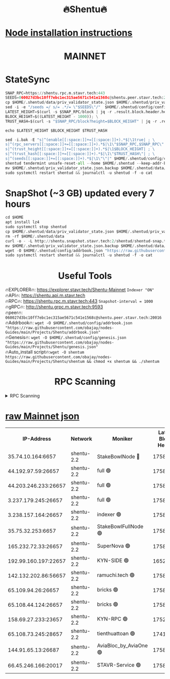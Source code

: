<h1 align="center"> 🔥Shentu🔥</h1>

[Node installation instructions](https://github.com/obajay/nodes-Guides/tree/main/Projects/Shentu)
=
<h1 align="center"> MAINNET</h1>

# StateSync
```python
SNAP_RPC=https://shentu.rpc.m.stavr.tech:443
SEEDS=060027d3bc10ff7ebc1ec315ae5671c541e1568c@shentu.peer.stavr.tech:20016
cp $HOME/.shentud/data/priv_validator_state.json $HOME/.shentud/priv_validator_state.json.backup
sed -i -e "/seeds =/ s/= .*/= \"$SEEDS\"/"  $HOME/.shentud/config/config.toml
LATEST_HEIGHT=$(curl -s $SNAP_RPC/block | jq -r .result.block.header.height); \
BLOCK_HEIGHT=$((LATEST_HEIGHT - 1000)); \
TRUST_HASH=$(curl -s "$SNAP_RPC/block?height=$BLOCK_HEIGHT" | jq -r .result.block_id.hash)

echo $LATEST_HEIGHT $BLOCK_HEIGHT $TRUST_HASH

sed -i.bak -E "s|^(enable[[:space:]]+=[[:space:]]+).*$|\1true| ; \
s|^(rpc_servers[[:space:]]+=[[:space:]]+).*$|\1\"$SNAP_RPC,$SNAP_RPC\"| ; \
s|^(trust_height[[:space:]]+=[[:space:]]+).*$|\1$BLOCK_HEIGHT| ; \
s|^(trust_hash[[:space:]]+=[[:space:]]+).*$|\1\"$TRUST_HASH\"| ; \
s|^(seeds[[:space:]]+=[[:space:]]+).*$|\1\"\"|" $HOME/.shentud/config/config.toml
shentud tendermint unsafe-reset-all --home $HOME/.shentud --keep-addr-book
mv $HOME/.shentud/priv_validator_state.json.backup $HOME/.shentud/data/priv_validator_state.json
sudo systemctl restart shentud && journalctl -u shentud -f -o cat
```
# SnapShot (~3 GB) updated every 7 hours
```python
cd $HOME
apt install lz4
sudo systemctl stop shentud
cp $HOME/.shentud/data/priv_validator_state.json $HOME/.shentud/priv_validator_state.json.backup
rm -rf $HOME/.shentud/data
curl -o - -L http://shentu.snapshot.stavr.tech:2/shentud/shentud-snap.tar.lz4 | lz4 -c -d - | tar -x -C $HOME/.shentud --strip-components 2
mv $HOME/.shentud/priv_validator_state.json.backup $HOME/.shentud/data/priv_validator_state.json
wget -O $HOME/.shentud/config/addrbook.json "https://raw.githubusercontent.com/obajay/nodes-Guides/main/Projects/Shentu/addrbook.json"
sudo systemctl restart shentud && journalctl -u shentud -f -o cat
```

 <h1 align="center"> Useful Tools</h1>

🔥EXPLORER🔥:     https://explorer.stavr.tech/Shentu-Mainnet        `Indexer "ON"` \
🔥API🔥:          https://shentu.api.m.stavr.tech \
🔥RPC🔥:          https://shentu.rpc.m.stavr.tech:443              `Snapshot-interval = 1000` \
🔥gRPC🔥:         http://shentu.grpc.m.stavr.tech:9593 \
🔥peer🔥:         `060027d3bc10ff7ebc1ec315ae5671c541e1568c@shentu.peer.stavr.tech:20016` \
🔥Addrbook🔥:  `wget -O $HOME/.shentud/config/addrbook.json "https://raw.githubusercontent.com/obajay/nodes-Guides/main/Projects/Shentu/addrbook.json"` \
🔥Genesis🔥:  `wget -O $HOME/.shentud/config/genesis.json "https://raw.githubusercontent.com/obajay/nodes-Guides/main/Projects/Shentu/genesis.json"` \
🔥Auto_install script🔥:`wget -O shentum https://raw.githubusercontent.com/obajay/nodes-Guides/main/Projects/Shentu/shentum && chmod +x shentum && ./shentum`

<h1 align="center"> RPC Scanning</h1>

<details>
<summary>RPC Scanning</summary>

<h2 align="center"> We scan nodes in real time every 4 hours. And we provide the final result of RPC endpoints.
We cannot influence the operation of these nodes in any way. </h2>


```python
If Voting Power is higher than 0 --> then the Node is a validator of the network and may be subject to attack and be a potential threat to the chain.
```
```python
We marked such validators with a red symbol
```

</details>

[raw Mainnet json](https://rpc-check.shentum.stavr.tech/shentum/rpc-shentum-result.json)
=


<table><tr><th>IP-Address</th><th>Network</th><th>Moniker</th><th>Latest Block Height</th><th>Earliest Block Height</th><th>Catching Up</th><th>Tx Index</th><th>Voting Power</th><th>Scan Time</th></tr><tr><td>35.74.10.164:6657</td><td>shentu-2.2</td><td>StakeBowlNode 🔴</td><td>17586498</td><td>8308501</td><td>False</td><td>on</td><td>50178</td><td>2024-03-11T08:31:48.855408928UTC</td></tr><tr><td>44.192.97.59:26657</td><td>shentu-2.2</td><td>full 🟢</td><td>17586497</td><td>9786901</td><td>False</td><td>on</td><td>0</td><td>2024-03-11T08:31:45.540978849UTC</td></tr><tr><td>44.203.246.233:26657</td><td>shentu-2.2</td><td>full 🟢</td><td>17586499</td><td>9786901</td><td>False</td><td>on</td><td>0</td><td>2024-03-11T08:31:57.592371449UTC</td></tr><tr><td>3.237.179.245:26657</td><td>shentu-2.2</td><td>full 🟢</td><td>17586501</td><td>9786901</td><td>False</td><td>on</td><td>0</td><td>2024-03-11T08:32:06.362973057UTC</td></tr><tr><td>3.238.157.164:26657</td><td>shentu-2.2</td><td>indexer 🟢</td><td>17586503</td><td>9786901</td><td>False</td><td>on</td><td>0</td><td>2024-03-11T08:32:17.599993395UTC</td></tr><tr><td>35.75.32.253:6657</td><td>shentu-2.2</td><td>StakeBowlFullNode 🟢</td><td>17586507</td><td>10470762</td><td>False</td><td>on</td><td>0</td><td>2024-03-11T08:32:41.552926255UTC</td></tr><tr><td>165.232.72.33:26657</td><td>shentu-2.2</td><td>SuperNova 🟢</td><td>17586507</td><td>15936001</td><td>False</td><td>off</td><td>0</td><td>2024-03-11T08:32:40.296200641UTC</td></tr><tr><td>192.99.160.197:22657</td><td>shentu-2.2</td><td>KYN-SIDE 🟢</td><td>16529550</td><td>16083091</td><td>False</td><td>on</td><td>0</td><td>2024-03-11T08:33:27.868845702UTC</td></tr><tr><td>142.132.202.86:56657</td><td>shentu-2.2</td><td>ramuchi.tech 🟢</td><td>17586513</td><td>16196001</td><td>False</td><td>on</td><td>0</td><td>2024-03-11T08:33:19.719551527UTC</td></tr><tr><td>65.109.94.26:26657</td><td>shentu-2.2</td><td>bricks 🟢</td><td>17586514</td><td>16401001</td><td>False</td><td>on</td><td>0</td><td>2024-03-11T08:33:24.641366674UTC</td></tr><tr><td>65.108.44.124:26657</td><td>shentu-2.2</td><td>bricks 🟢</td><td>17586515</td><td>16401001</td><td>False</td><td>on</td><td>0</td><td>2024-03-11T08:33:28.206377207UTC</td></tr><tr><td>158.69.27.233:23657</td><td>shentu-2.2</td><td>KYN-RPC 🟢</td><td>17528125</td><td>16778677</td><td>False</td><td>on</td><td>0</td><td>2024-03-11T08:33:17.459328211UTC</td></tr><tr><td>65.108.73.245:28657</td><td>shentu-2.2</td><td>tienthuattoan 🟢</td><td>17415110</td><td>17399930</td><td>False</td><td>on</td><td>0</td><td>2024-03-11T08:32:52.364207046UTC</td></tr><tr><td>144.91.65.13:26687</td><td>shentu-2.2</td><td>AviaBloc_by_AviaOne 🟢</td><td>17586508</td><td>17579318</td><td>False</td><td>off</td><td>0</td><td>2024-03-11T08:32:50.034204204UTC</td></tr><tr><td>66.45.246.166:20017</td><td>shentu-2.2</td><td>STAVR-Service 🟢</td><td>17586514</td><td>17583001</td><td>False</td><td>on</td><td>0</td><td>2024-03-11T08:33:24.321928026UTC</td></tr></table>
